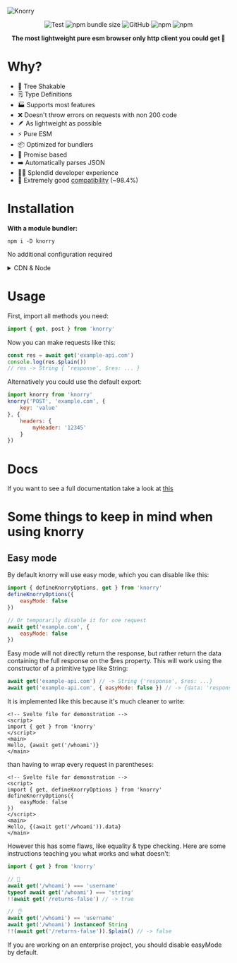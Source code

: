 ![Knorry](https://raw.githubusercontent.com/greencoder001/knorry/main/logo.jpg)

<center align="center">

![Test](https://img.shields.io/github/actions/workflow/status/greencoder001/knorry/test.yaml?style=flat-square)
![npm bundle size](https://img.shields.io/bundlephobia/minzip/knorry?color=bright-green&label=Full%20bundle%20minzipped%3A&style=flat-square)
![GitHub](https://img.shields.io/github/license/greencoder001/knorry?color=bright-green&style=flat-square)
![npm](https://img.shields.io/npm/dw/knorry?style=flat-square)
![npm](https://img.shields.io/npm/v/knorry?label=Version&style=flat-square)

**The most lightweight pure esm browser only http client you could get 🚀**

</center>

# Why?
- 🌳 Tree Shakable
- 🗒️ Type Definitions
- 🏭 Supports most features
- ❌ Doesn't throw errors on requests with non 200 code
- 🪶 As lightweight as possible
- ⚡ Pure ESM
- 📦 Optimized for bundlers
- 🤝 Promise based
- ➡️ Automatically parses JSON
- 👨‍💻 Splendid developer experience
- 🚀 Extremely good [compatibility](/COMPATIBILITY.md) (~98.4%)

# Installation
**With a module bundler:**
```shell
npm i -D knorry
```
No additional configuration required

<details>
<summary>CDN & Node</summary>

**Using a CDN (Not recommended):**
```javascript
const knorry = (await import('https://cdn.jsdelivr.net/npm/knorry@latest')).default
```
This method is not recommended because it performs additional requests and doesn't support tree shaking, so even if you only used the get method the bundle stays complete

**When using node (Not recommended):**
```shell
npm i knorry xmlhttprequest form-data urlsearchparams
```
```javascript
const { defineKnorryOptions } = await import('knorry')
const { XMLHttpRequest } = require('xmlhttprequest')
global.FormData = require('form-data')
global.Blob = class Blob {}
global.URLSearchParams = require('urlsearchparams')
defineKnorryOptions({
    XHRClass: XMLHttpRequest
})
```
This method is not recommended because it doesn't supports all features and you aren't in need of a lightweight client in nodejs. Use a more robust client like [axios](https://npmjs.com/package/axios) instead
</details>

# Usage
First, import all methods you need:
```js
import { get, post } from 'knorry'
```

Now you can make requests like this:
```js
const res = await get('example-api.com')
console.log(res.$plain())
// res -> String { 'response', $res: ... }
```

Alternatively you could use the default export:
```js
import knorry from 'knorry'
knorry('POST', 'example.com', {
    key: 'value'
}, {
    headers: {
        myHeader: '12345'
    }
})
```

# Docs
If you want to see a full documentation take a look at [this](https://greencoder001.github.io/knorry/)

# Some things to keep in mind when using knorry
## Easy mode
By default knorry will use easy mode, which you can disable like this:
```js
import { defineKnorryOptions, get } from 'knorry'
defineKnorryOptions({
    easyMode: false
})

// Or temporarily disable it for one request
await get('example.com', {
    easyMode: false
})
```
Easy mode will not directly return the response, but rather return the data containing the full response on the $res property. This will work using the constructor of a primitive type like String:
```js
await get('example-api.com') // -> String {'response', $res: ...}
await get('example-api.com', { easyMode: false }) // -> {data: 'response', ...}
```
It is implemented like this because it's much cleaner to write:
```svelte
<!-- Svelte file for demonstration -->
<script>
import { get } from 'knorry'
</script>
<main>
Hello, {await get('/whoami')}
</main>
```
than having to wrap every request in parentheses:
```svelte
<!-- Svelte file for demonstration -->
<script>
import { get, defineKnorryOptions } from 'knorry'
defineKnorryOptions({
    easyMode: false
})
</script>
<main>
Hello, {(await get('/whoami')).data}
</main>
```

However this has some flaws, like equality & type checking. Here are some instructions teaching you what works and what doesn't:
```js
import { get } from 'knorry'

// 💩
await get('/whoami') === 'username'
typeof await get('/whoami') === 'string'
!!await get('/returns-false') // -> true

// 👌
await get('/whoami') == 'username'
await get('/whoami') instanceof String
!!(await get('/returns-false')).$plain() // -> false
```

If you are working on an enterprise project, you should disable easyMode by default.
